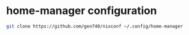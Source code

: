 # home-manager configuration

```bash
git clone https://github.com/gen740/nixconf ~/.config/home-manager
```
